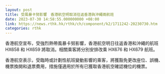 ```yaml
---
layout: post
title: 受風暴卡努影響　香港航空明取消往返香港與沖繩兩航班
date: 2023-07-30 14:58:55.000000000 +08:00
link: https://news.rthk.hk/rthk/ch/component/k2/1711242-20230730.htm
categories: rthk
---
```


香港航空宣布，受強烈熱帶風暴卡努影響，香港航空明日往返香港和沖繩的航班 HX658 和 HX659 將取消。相關乘客將分別安排改乘 HX676 和 HX679 航班。

香港航空表示，受臨時或計劃性航班變動影響的乘客，將獲豁免更改座位、誤機、機票換開和退票費用，措施僅適用於所有已獲取香港航空確認機位的機票。
